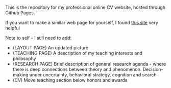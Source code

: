 This is the repository for my professional online CV website, hosted through Github Pages.  
  
If you want to make a similar web page for yourself, I found [this site](https://www.codingwithricky.com/2021/05/10/intro-to-github-pages-create-a-simple-and-free-personal-website/) very helpful

Note to self - I still need to add:
- (LAYOUT PAGE) An updated picture
- (TEACHING PAGE) A description of my teaching interests and philosophy
- (RESEARCH PAGE) Brief description of general research agenda - where there is deep connections between theory and phenomenon. Decision-making under uncertainty, behavioral strategy, cognition and search
- (CV) Move teaching section below honors and awards
